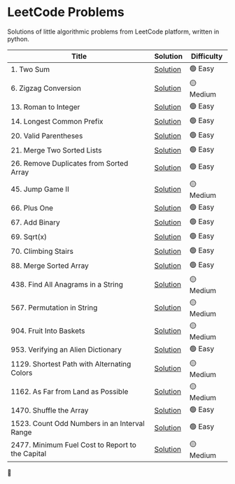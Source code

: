 # LeetCode Problems

Solutions of little algorithmic problems from LeetCode platform, written in python.

|Title|Solution|Difficulty|
|---|---|---|
|1. Two Sum|[Solution](https://github.com/karolrogozinski/LeetCode/tree/main/EASY/1.%20Two%20Sum)| 🟢 Easy |
|6. Zigzag Conversion|[Solution](https://github.com/karolrogozinski/LeetCode/tree/main/MEDIUM/6.%20Zigzag%20Conversion)| 🟡 Medium |
|13. Roman to Integer|[Solution](https://github.com/karolrogozinski/LeetCode/tree/main/EASY/13.%20Roman%20to%20Integer)| 🟢 Easy |
|14. Longest Common Prefix|[Solution](https://github.com/karolrogozinski/LeetCode/tree/main/EASY/14.%20Longest%20Common%20Prefix)| 🟢 Easy |
|20. Valid Parentheses|[Solution](https://github.com/karolrogozinski/LeetCode/tree/main/EASY/20.%20Valid%20Parentheses)| 🟢 Easy |
|21. Merge Two Sorted Lists|[Solution](https://github.com/karolrogozinski/LeetCode/tree/main/EASY/21.%20Merge%20Two%20Sorted%20Lists)| 🟢 Easy |
|26. Remove Duplicates from Sorted Array|[Solution](https://github.com/karolrogozinski/LeetCode/tree/main/EASY/26.%20Remove%20Duplicates%20from%20Sorted%20Array)| 🟢 Easy |
|45. Jump Game II|[Solution](https://github.com/karolrogozinski/LeetCode/tree/main/MEDIUM/45.%20Jump%20Game%20II)| 🟡 Medium |
|66. Plus One|[Solution](https://github.com/karolrogozinski/LeetCode/tree/main/EASY/66.%20Plus%20One)| 🟢 Easy |
|67. Add Binary|[Solution](https://github.com/karolrogozinski/LeetCode/tree/main/EASY/67.%20Add%20Binary)| 🟢 Easy |
|69. Sqrt(x)|[Solution](https://github.com/karolrogozinski/LeetCode/tree/main/EASY/69.%20Sqrt(x))| 🟢 Easy |
|70. Climbing Stairs|[Solution](https://github.com/karolrogozinski/LeetCode/tree/main/EASY/70.%20Climbing%20Stairs)| 🟢 Easy |
|88. Merge Sorted Array|[Solution](https://github.com/karolrogozinski/LeetCode/tree/main/EASY/88.%20Merge%20Sorted%20Array)| 🟢 Easy |
|438. Find All Anagrams in a String|[Solution](https://github.com/karolrogozinski/LeetCode/tree/main/MEDIUM/438.%20Find%20All%20Anagrams%20in%20a%20String)| 🟡 Medium  |
|567. Permutation in String|[Solution](https://github.com/karolrogozinski/LeetCode/tree/main/MEDIUM/567.%20Permutation%20in%20String)| 🟡 Medium |
|904. Fruit Into Baskets|[Solution](https://github.com/karolrogozinski/LeetCode/tree/main/MEDIUM/904.%20Fruit%20Into%20Baskets)| 🟡 Medium |
|953. Verifying an Alien Dictionary|[Solution](https://github.com/karolrogozinski/LeetCode/tree/main/EASY/953.%20Verifying%20an%20Alien%20Dictionary)| 🟢 Easy |
|1129. Shortest Path with Alternating Colors|[Solution](https://github.com/karolrogozinski/LeetCode/tree/main/MEDIUM/1129.%20Shortest%20Path%20with%20Alternating%20Colors)| 🟡 Medium |
|1162. As Far from Land as Possible|[Solution](https://github.com/karolrogozinski/LeetCode/tree/main/MEDIUM/1162.%20As%20Far%20from%20Land%20as%20Possible)| 🟡 Medium |
|1470. Shuffle the Array|[Solution](https://github.com/karolrogozinski/LeetCode/tree/main/EASY/1470.%20Shuffle%20the%20Array)| 🟢 Easy |
|1523. Count Odd Numbers in an Interval Range|[Solution](https://github.com/karolrogozinski/LeetCode/tree/main/EASY/1523.%20Count%20Odd%20Numbers%20in%20an%20Interval%20Range)| 🟢 Easy |
|2477. Minimum Fuel Cost to Report to the Capital|[Solution](https://github.com/karolrogozinski/LeetCode/tree/main/MEDIUM/2477.%20Minimum%20Fuel%20Cost%20to%20Report%20to%20the%20Capital)| 🟡 Medium |

🔴
